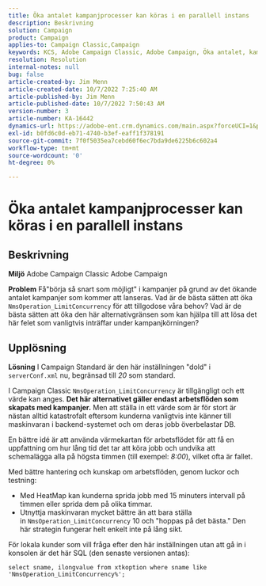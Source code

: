```yaml
---
title: Öka antalet kampanjprocesser kan köras i en parallell instans
description: Beskrivning
solution: Campaign
product: Campaign
applies-to: Campaign Classic,Campaign
keywords: KCS, Adobe Campaign Classic, Adobe Campaign, Öka antalet, kampanjprocesser, till exempel, parallella, effektiva strategier
resolution: Resolution
internal-notes: null
bug: false
article-created-by: Jim Menn
article-created-date: 10/7/2022 7:25:40 AM
article-published-by: Jim Menn
article-published-date: 10/7/2022 7:50:43 AM
version-number: 3
article-number: KA-16442
dynamics-url: https://adobe-ent.crm.dynamics.com/main.aspx?forceUCI=1&pagetype=entityrecord&etn=knowledgearticle&id=e02dd439-1146-ed11-bba1-000d3a3064b8
exl-id: b0fd6c0d-eb71-4740-b3ef-eaff1f378191
source-git-commit: 7f0f5035ea7cebd60f6ec7bda9de6225b6c602a4
workflow-type: tm+mt
source-wordcount: '0'
ht-degree: 0%

---
```


# Öka antalet kampanjprocesser kan köras i en parallell instans

## Beskrivning


<b>Miljö</b>
Adobe Campaign Classic Adobe Campaign

<b>Problem</b>
Få&quot;börja så snart som möjligt&quot; i kampanjer på grund av det ökande antalet kampanjer som kommer att lanseras.
Vad är de bästa sätten att öka `NmsOperation_LimitConcurrency` för att tillgodose våra behov?
Vad är de bästa sätten att öka den här alternativgränsen som kan hjälpa till att lösa det här felet som vanligtvis inträffar under kampanjkörningen?


## Upplösning


<b>Lösning</b>
I Campaign Standard är den här inställningen &quot;dold&quot; i `serverConf.xml` nu, begränsad till *20* som standard.  

I Campaign Classic `NmsOperation_LimitConcurrency` är tillgängligt och ett värde kan anges.
<b>Det här alternativet gäller endast arbetsflöden som skapats med kampanjer.</b>
Men att ställa in ett värde som är för stort är nästan alltid katastrofalt eftersom kunderna vanligtvis inte känner till maskinvaran i backend-systemet och om deras jobb överbelastar DB.

En bättre idé är att använda värmekartan för arbetsflödet för att få en uppfattning om hur lång tid det tar att köra jobb och undvika att schemalägga alla på högsta timmen (till exempel: *8:00*), vilket ofta är fallet.

Med bättre hantering och kunskap om arbetsflöden, genom luckor och testning:

- Med HeatMap kan kunderna sprida jobb med 15 minuters intervall på timmen eller sprida dem på olika timmar.
- Utnyttja maskinvaran mycket bättre än att bara ställa in `NmsOperation_LimitConcurrency`  10 och &quot;hoppas på det bästa.&quot; Den här strategin fungerar helt enkelt inte på lång sikt.


För lokala kunder som vill fråga efter den här inställningen utan att gå in i konsolen är det här SQL (den senaste versionen antas):


```
select sname, ilongvalue from xtkoption where sname like 'NmsOperation_LimitConcurrency%';
```
